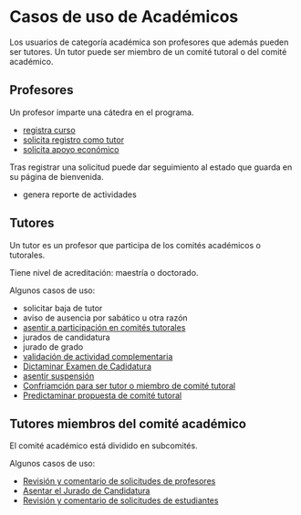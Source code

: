 # Casos de uso de Académicos

Los usuarios de categoría académica son profesores que además pueden
ser tutores. Un tutor puede ser miembro de un comité tutoral o del
comité académico.


## Profesores

Un profesor imparte una cátedra en el programa.

- [registra curso](registrar_curso.md)
- [solicita registro como tutor](registrar_profesor_como_tutor.md)
- [solicita apoyo económico](solicitud_de_apoyo_economico.md)

Tras registrar una solicitud puede dar seguimiento al estado que
guarda en su página de bienvenida.

- genera reporte de actividades

## Tutores

Un tutor es un profesor que participa de los comités académicos o
tutorales.

Tiene nivel de acreditación: maestría o doctorado.

Algunos casos de uso:

- solicitar baja de tutor
- aviso de ausencia por sabático u otra razón
- [asentir a participación en comités tutorales](respuesta_a_la_solicitud_del_alumno.md)
- jurados de candidatura
- jurado de grado
- [validación de actividad complementaria](validacion_actividad_complementaria.md)
- [Dictaminar Examen de Cadidatura](secretario_dictamina_la_evaluacion_de_candidatura.md)
- [asentir suspensión](asentir_suspensión.md)
- [Confriamción para ser tutor o miembro de comité tutoral](confirmacion_para_ser_tutor.md)
- [Predictaminar propuesta de comité tutoral](predictaminar_propuesta_comitetutoral.md)


## Tutores miembros del comité académico

El comité académico está dividido en subcomités.

Algunos casos de uso:
- [Revisión y comentario de solicitudes de profesores](revision_comentarios_solicitudes_profesores.md)
- [Asentar el Jurado de Candidatura](jurado_candidatura.md)
- [Revisión y comentario de solicitudes de estudiantes](revision_comentarios_solicitudes_alumnos.md)

